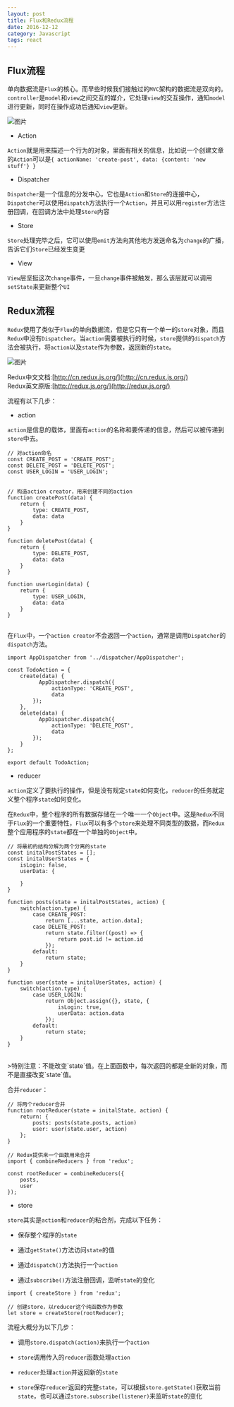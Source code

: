 ```yaml
---
layout: post
title: Flux和Redux流程
date: 2016-12-12
category: Javascript
tags: react
---
```


## Flux流程
单向数据流是`Flux`的核心。而早些时候我们接触过的`MVC`架构的数据流是双向的。`controller`是`model`和`view`之间交互的媒介，它处理`view`的交互操作，通知`model`进行更新，同时在操作成功后通知`view`更新。

![图片](/img/flux-flow.png)

- Action

`Action`就是用来描述一个行为的对象，里面有相关的信息，比如说一个创建文章的`Action`可以是`{ actionName: 'create-post', data: {content: 'new stuff'} }`

- Dispatcher

`Dispatcher`是一个信息的分发中心，它也是`Action`和`Store`的连接中心，`Dispatcher`可以使用`dispatch`方法执行一个`Action`，并且可以用`register`方法注册回调，在回调方法中处理`Store`内容

- Store

`Store`处理完毕之后，它可以使用`emit`方法向其他地方发送命名为`change`的广播，告诉它们`Store`已经发生变更

- View

`View`层坚挺这次`change`事件，一旦`change`事件被触发，那么该层就可以调用`setState`来更新整个`UI`

## Redux流程

`Redux`使用了类似于`Flux`的单向数据流，但是它只有一个单一的`store`对象，而且`Redux`中没有`Dispatcher`。当`action`需要被执行的时候，`store`提供的`dispatch`方法会被执行，将`action`以及`state`作为参数，返回新的`state`。

![图片](/img/redux-flow.png)

Redux中文文档:[http://cn.redux.js.org/](http://cn.redux.js.org/)<br>
Redux英文原版:[http://redux.js.org/](http://redux.js.org/)

流程有以下几步：

- action

`action`是信息的载体，里面有`action`的名称和要传递的信息，然后可以被传递到`store`中去。

```
// 对action命名
const CREATE_POST = 'CREATE_POST';
const DELETE_POST = 'DELETE_POST';
const USER_LOGIN = 'USER_LOGIN';


// 构造action creator，用来创建不同的action
function createPost(data) {
    return {
        type: CREATE_POST,
        data: data
    }
}

function deletePost(data) {
    return {
        type: DELETE_POST,
        data: data
    }
}

function userLogin(data) {
    return {
        type: USER_LOGIN,
        data: data
    }
}


```

在`Flux`中，一个`action creator`不会返回一个`action`，通常是调用`Dispatcher`的`dispatch`方法。

```
import AppDispatcher from '../dispatcher/AppDispatcher';

const TodoAction = {
    create(data) {
          AppDispatcher.dispatch({
              actionType: 'CREATE_POST',
              data
        });
    },
    delete(data) {
          AppDispatcher.dispatch({
              actionType: 'DELETE_POST',
              data
        });
    }
};

export default TodoAction;
```


- reducer

`action`定义了要执行的操作，但是没有规定`state`如何变化，`reducer`的任务就定义整个程序`state`如何变化。

在`Redux`中，整个程序的所有数据存储在一个唯一一个`Object`中。这是`Redux`不同于`Flux`的一个重要特性，`Flux`可以有多个`store`来处理不同类型的数据，而`Redux`整个应用程序的`state`都在一个单独的`Object`中。

```
// 将最初的结构分解为两个分离的state
const initalPostStates = [];
const initalUserStates = {
    isLogin: false,
    userData: {

    }
}

function posts(state = initalPostStates, action) {
    switch(action.type) {
        case CREATE_POST:
            return [...state, action.data];
        case DELETE_POST:
            return state.filter((post) => {
                return post.id != action.id
            });
        default:
            return state;
    }
}

function user(state = initalUserStates, action) {
    switch(action.type) {
        case USER_LOGIN:
            return Object.assign({}, state, {
                isLogin: true,
                userData: action.data
            });
        default:
            return state;
    }
}

```

<br>
>特别注意：不能改变`state`值。在上面函数中，每次返回的都是全新的对象，而不是直接改变`state`值。

合并`reducer`：

```
// 将两个reducer合并
function rootReducer(state = initalState, action) {
    return: {
        posts: posts(state.posts, action)
        user: user(state.user, action)
    };
}

// Redux提供来一个函数用来合并
import { combineReducers } from 'redux';

const rootReducer = combineReducers({
    posts,
    user
});

```

- store

`store`其实是`action`和`reducer`的粘合剂，完成以下任务：

- 保存整个程序的`state`

- 通过`getState()`方法访问`state`的值

- 通过`dispatch()`方法执行一个`action`

- 通过`subscribe()`方法注册回调，监听`state`的变化

```
import { createStore } from 'redux';

// 创建store，以reducer这个纯函数作为参数
let store = createStore(rootReducer);
```


流程大概分为以下几步：

- 调用`store.dispatch(action)`来执行一个`action`

- `store`调用传入的`reducer`函数处理`action`

- `reducer`处理`action`并返回新的`state`

- `store`保存`reducer`返回的完整`state`，可以根据`store.getState()`获取当前`state`，也可以通过`store.subscribe(listener)`来监听`state`的变化
